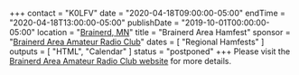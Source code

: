 +++
contact = "K0LFV"
date = "2020-04-18T09:00:00-05:00"
endTime = "2020-04-18T13:00:00-05:00"
publishDate = "2019-10-01T00:00:00-05:00"
location = "[Brainerd, MN](https://www.google.com/maps/place/1115+Wright+St,+Brainerd,+MN+56401/@46.337124,-94.1948537,17z/)"
title = "Brainerd Area Hamfest"
sponsor = "[Brainerd Area Amateur Radio Club](http://brainerdham.org/)"
dates = [ "Regional Hamfests" ]
outputs = [ "HTML", "Calendar" ]
status = "postponed"
+++
Please visit the
[Brainerd Area Amateur Radio Club website](https://brainerdham.org/)
for more details.
